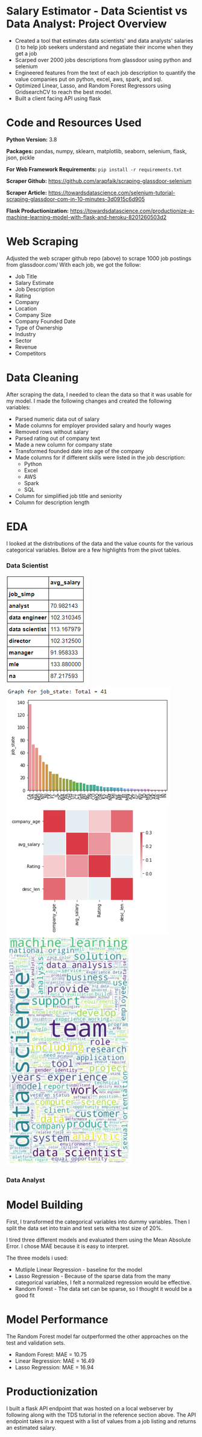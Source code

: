 # Salary Estimator - Data Scientist vs Data Analyst: Project Overview
* Created a tool that estimates data scientists' and data analysts' salaries () to help job seekers understand and negatiate their income when they get a job
* Scarped over 2000 jobs descriptions from glassdoor using python and selenium
* Engineered features from the text of each job description to quantify the value companies put on python, excel, aws, spark, and sql.
* Optimized Linear, Lasso, and Random Forest Regressors using GridsearchCV to reach the best model.
* Built a client facing API using flask



# Code and Resources Used
**Python Version:** 3.8

**Packages:** pandas, numpy, sklearn, matplotlib, seaborn, selenium, flask, json, pickle

**For Web Framework Requirements:** ```pip install -r requirements.txt```

**Scraper Github:** https://github.com/arapfaik/scraping-glassdoor-selenium

**Scraper Article:** https://towardsdatascience.com/selenium-tutorial-scraping-glassdoor-com-in-10-minutes-3d0915c6d905

**Flask Productionization:** https://towardsdatascience.com/productionize-a-machine-learning-model-with-flask-and-heroku-8201260503d2

# Web Scraping
Adjusted the web scraper github repo (above) to scrape 1000 job postings from glassdoor.com/  With each job, we got the follow:
* Job Title
* Salary Estimate
* Job Description
* Rating
* Company
* Location
* Company Size
* Company Founded Date
* Type of Ownership
* Industry
* Sector
* Revenue
* Competitors

# Data Cleaning
After scraping the data, I needed to clean the data so that it was usable for my model.  I made the following changes and created the following variables:
* Parsed numeric data out of salary
* Made columns for employer provided salary and hourly wages
* Removed rows without salary
* Parsed rating out of company text
* Made a new column for company state
* Transformed founded date into age of the company
* Made columns for if different skills were listed in the job description:
  * Python
  * Excel
  * AWS
  * Spark
  * SQL
* Column for simplified job title and seniority
* Column for description length

# EDA
I looked at the distributions of the data and the value counts for the various categorical variables. Below are a few highlights from the pivot tables.

### Data Scientist
![alt text](https://github.com/nelsonhwu/ds_salary_proj/blob/master/Images/Data_Scientist/avg_salary_by_job_simp.png "Avg Salary by Simplified Job Title")
![alt text](https://github.com/nelsonhwu/ds_salary_proj/blob/master/Images/Data_Scientist/graph_for_job_state.png "Number of Jobs by State")
![alt text](https://github.com/nelsonhwu/ds_salary_proj/blob/master/Images/Data_Scientist/corr_heatmap.png "Correlation Heat Map")
![alt text](https://github.com/nelsonhwu/ds_salary_proj/blob/master/Images/Data_Scientist/word_cloud.png "Job Description Word Cloud")

### Data Analyst

# Model Building
First, I transformed the categorical variables into dummy variables.  Then I split the data set into train and test sets witha test size of 20%.

I tired three different models and evaluated them using the Mean Absolute Error.  I chose MAE because it is easy to interpret.

The three models i used:
* Mutliple Linear Regression - baseline for the model
* Lasso Regression - Because of the sparse data from the many categorical variables, I felt a normalized regression would be effective.
* Random Forest - The data set can be sparse, so I thought it would be a good fit

# Model Performance
The Random Forest model far outperformed the other approaches on the test and validation sets.
* Random Forest: MAE = 10.75
* Linear Regression: MAE = 16.49
* Lasso Regression: MAE = 16.94

# Productionization
I built a flask API endpoint that was hosted on a local webserver by following along with the TDS tutorial in the reference section above.  The API endpoint takes in a request with a list of values from a job listing and returns an estimated salary.
